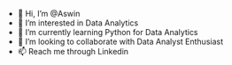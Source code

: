 - 👋 Hi, I’m @Aswin
- 👀 I’m interested in Data Analytics
- 🌱 I’m currently learning Python for Data Analytics
- 💞️ I’m looking to collaborate with Data Analyst Enthusiast
- 📫 Reach me through Linkedin 

<!---
Ashmusiq/Ashmusiq is a ✨ special ✨ repository because its `README.md` (this file) appears on your GitHub profile.
You can click the Preview link to take a look at your changes.
--->
